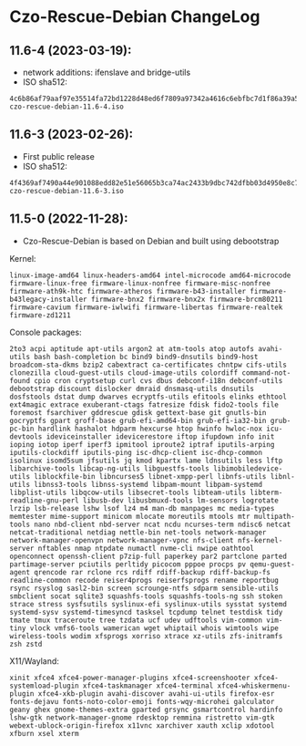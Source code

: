 <!--
Filename: CHANGELOG.md
Author: Olivier Sirol <czo@free.fr>
License: GPL-2.0 (http://www.gnu.org/copyleft)
File Created: 30 December 2022
Last Modified: Sunday 19 March 2023, 18:32
Edit Time: 0:50:43
Description:

Copyright: (C) 2022, 2023 Olivier Sirol <czo@free.fr>
-->

# Czo-Rescue-Debian ChangeLog

## 11.6-4 (2023-03-19):
- network additions: ifenslave and bridge-utils
- ISO sha512:
```
4c6b86af79aaf97e35514fa72bd1228d48ed6f7809a97342a4616c6ebfbc7d1f86a39a5e3450de881c322029bac5cb0f64ff0fd3df5f1d58ef4ed61018a8de30  czo-rescue-debian-11.6-4.iso
```

## 11.6-3 (2023-02-26):
- First public release
- ISO sha512:
```
4f4369af7490a44e901088edd82e51e56065b3ca74ac2433b9dbc742dfbb03d4950e8c7652993b313e87a013476d70ad68010466a8e4d7ca094cf3891bc692c1  czo-rescue-debian-11.6-3.iso
```

## 11.5-0 (2022-11-28):
- Czo-Rescue-Debian is based on Debian and built using debootstrap

Kernel:

    linux-image-amd64 linux-headers-amd64 intel-microcode amd64-microcode firmware-linux-free firmware-linux-nonfree firmware-misc-nonfree firmware-ath9k-htc firmware-atheros firmware-b43-installer firmware-b43legacy-installer firmware-bnx2 firmware-bnx2x firmware-brcm80211 firmware-cavium firmware-iwlwifi firmware-libertas firmware-realtek firmware-zd1211

Console packages:

    2to3 acpi aptitude apt-utils argon2 at atm-tools atop autofs avahi-utils bash bash-completion bc bind9 bind9-dnsutils bind9-host broadcom-sta-dkms bzip2 cabextract ca-certificates chntpw cifs-utils clonezilla cloud-guest-utils cloud-image-utils colordiff command-not-found cpio cron cryptsetup curl cvs dbus debconf-i18n debconf-utils debootstrap discount dislocker dmraid dnsmasq-utils dnsutils dosfstools dstat dump dwarves ecryptfs-utils efitools elinks ethtool ext4magic extrace exuberant-ctags fatresize fdisk fido2-tools file foremost fsarchiver gddrescue gdisk gettext-base git gnutls-bin gocryptfs gpart groff-base grub-efi-amd64-bin grub-efi-ia32-bin grub-pc-bin hardlink hashalot hdparm hexcurse htop hwinfo hwloc-nox icu-devtools ideviceinstaller idevicerestore iftop ifupdown info init ioping iotop iperf iperf3 ipmitool iproute2 iptraf iputils-arping iputils-clockdiff iputils-ping isc-dhcp-client isc-dhcp-common isolinux isomd5sum jfsutils jq kmod kpartx lame ldnsutils less lftp libarchive-tools libcap-ng-utils libguestfs-tools libimobiledevice-utils liblockfile-bin libncurses5 libnet-xmpp-perl libnfs-utils libnl-utils libnss3-tools libnss-systemd libpam-mount libpam-systemd libplist-utils libqcow-utils libsecret-tools libteam-utils libterm-readline-gnu-perl libusb-dev libusbmuxd-tools lm-sensors logrotate lrzip lsb-release lshw lsof lz4 m4 man-db manpages mc media-types memtester mime-support minicom mlocate moreutils mtools mtr multipath-tools nano nbd-client nbd-server ncat ncdu ncurses-term ndisc6 netcat netcat-traditional netdiag nettle-bin net-tools network-manager network-manager-openvpn network-manager-vpnc nfs-client nfs-kernel-server nftables nmap ntpdate numactl nvme-cli nwipe oathtool openconnect openssh-client p7zip-full paperkey par2 partclone parted partimage-server pciutils perltidy picocom pppoe procps pv qemu-guest-agent qrencode rar rclone rcs rdiff rdiff-backup rdiff-backup-fs readline-common recode reiser4progs reiserfsprogs rename reportbug rsync rsyslog sasl2-bin screen scrounge-ntfs sdparm sensible-utils smbclient socat sqlite3 squashfs-tools squashfs-tools-ng ssh stoken strace stress sysfsutils syslinux-efi syslinux-utils sysstat systemd systemd-sysv systemd-timesyncd tasksel tcpdump telnet testdisk tidy tmate tmux traceroute tree tzdata ucf udev udftools vim-common vim-tiny vlock vmfs6-tools wamerican wget whiptail whois wimtools wipe wireless-tools wodim xfsprogs xorriso xtrace xz-utils zfs-initramfs zsh zstd

X11/Wayland:

    xinit xfce4 xfce4-power-manager-plugins xfce4-screenshooter xfce4-systemload-plugin xfce4-taskmanager xfce4-terminal xfce4-whiskermenu-plugin xfce4-xkb-plugin avahi-discover avahi-ui-utils firefox-esr fonts-dejavu fonts-noto-color-emoji fonts-wqy-microhei galculator geany ghex gnome-themes-extra gparted grsync gsmartcontrol hardinfo lshw-gtk network-manager-gnome rdesktop remmina ristretto vim-gtk webext-ublock-origin-firefox x11vnc xarchiver xauth xclip xdotool xfburn xsel xterm

